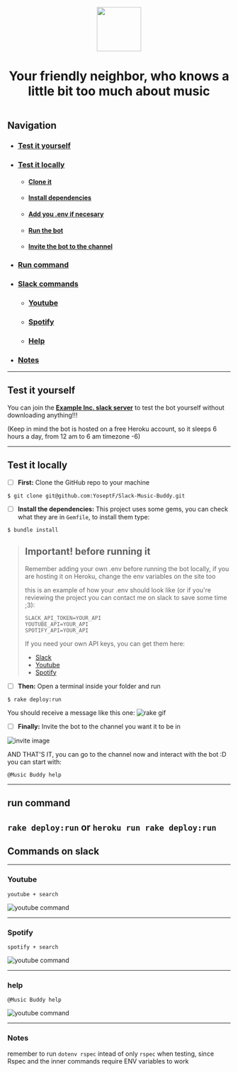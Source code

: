 <dl>
  <div class="headerWrapper" style="display:flex;flex-direction:column;align-items:center;margin:25px 0; text-align:center">
<img src="./images/manback.png" style="margin: 0 auto" height="100px" margin="auto">
<h1>Your friendly neighbor, who knows a little bit too much about music</h1>
</div>
  </dl>

## Navigation
- ### [Test it yourself](#yourself)
- ### [Test it locally](#locally)
  - #### [Clone it](#clone)
  - #### [Install dependencies](#install)
  - #### [Add you .env if necesary](#env)
  - #### [Run the bot](#run)
  - #### [Invite the bot to the channel](#invite)
- ### [Run command](#runc)
- ### [Slack commands](#slackc)
  - ### [Youtube](#yt)
  - ### [Spotify](#sp)
  - ### [Help](#hp)
- ### [Notes](#nt)

---

## <a id="yourself"></a>Test it yourself
You can join the [**Example Inc. slack server**](https://join.slack.com/t/example-inc-hq/shared_invite/enQtODkyODYzMTE5OTU4LTdkYTgxZmVjNzY2MWJhMWY5NjRlZDJmMjdkOWNmMjI0N2M1ZDc5NGIyNjY0YzEwYmIyMGU2NmYzNDU4ODk4NzY) to test the bot yourself without downloading anything!!!

(Keep in mind the bot is hosted on a free Heroku account, so it sleeps 6 hours a day, from 12 am to 6 am timezone -6)

---
## <a id="locally"></a>Test it locally

- [ ] <a id="clone"></a>**First:** Clone the GitHub repo to your machine

```
$ git clone git@github.com:YoseptF/Slack-Music-Buddy.git
```

- [ ] <a id="install"></a>**Install the dependencies:** This project uses some gems, you can check what they are in `Gemfile`, to install them type:
```
$ bundle install
```

> ## <a id="env"></a>****Important! before running it****
> 
> Remember adding your own .env before running the bot locally, if you are hosting it on Heroku, change the env variables on the site too
> 
> this is an example of how your .env should look like (or if you're reviewing the project you can contact me on slack to save some time ;3):
> ```
> SLACK_API_TOKEN=YOUR_API
> YOUTUBE_API=YOUR_API
> SPOTIFY_API=YOUR_API
> ```
> If you need your own API keys, you can get them here:
> - [Slack](https://api.slack.com/apps)
> - [Youtube](https://console.developers.google.com/)
> - [Spotify](https://developer.spotify.com/dashboard/applications)
> 

- [ ] <a id="run"></a>**Then:** Open a terminal inside your folder and run
```
$ rake deploy:run
```
You should receive a message like this one:
![rake gif](./images/rake.gif)

- [ ] <a id="invite"></a>**Finally:** Invite the bot to the channel you want it to be in

![invite image](./images/invite.gif)

AND THAT'S IT, you can go to the channel now and interact with the bot :D
you can start with:
```
@Music Buddy help
```

---
## <a id="runc"></a>run command
  `rake deploy:run` or
  `heroku run rake deploy:run`
---
## <a id="slackc"></a>Commands on slack

---
### <a id="yt"></a>Youtube
  `youtube + search`

![youtube command](./images/youtube.gif)

---
### <a id="sp"></a>Spotify
  `spotify + search`

![youtube command](./images/spotify.gif)

---
### <a id="hp"></a>help
  `@Music Buddy help`

![youtube command](./images/help.gif)

---
### <a id="nt"></a>Notes
remember to run `dotenv rspec` intead of only `rspec` when testing, since Rspec and the inner commands require ENV variables to work
